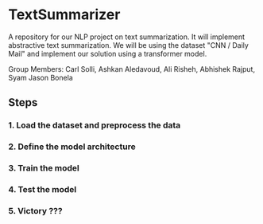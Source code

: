 # TextSummarizer
A repository for our NLP project on text summarization. It will implement abstractive text summarization. We will be using the 
dataset "CNN / Daily Mail" and implement our solution using a transformer model.

Group Members: Carl Solli, Ashkan Aledavoud, Ali Risheh, Abhishek Rajput, Syam Jason Bonela

## Steps

### 1. Load the dataset and preprocess the data

### 2. Define the model architecture

### 3. Train the model

### 4. Test the model

### 5. Victory ???
